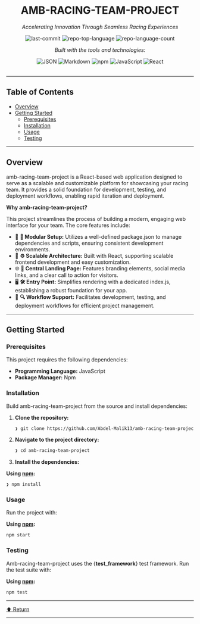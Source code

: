 <div id="top">

<!-- HEADER STYLE: CLASSIC -->
<div align="center">

# AMB-RACING-TEAM-PROJECT

<em>Accelerating Innovation Through Seamless Racing Experiences</em>

<!-- BADGES -->
<img src="https://img.shields.io/github/last-commit/Abdel-Malik13/amb-racing-team-project?style=flat&logo=git&logoColor=white&color=0080ff" alt="last-commit">
<img src="https://img.shields.io/github/languages/top/Abdel-Malik13/amb-racing-team-project?style=flat&color=0080ff" alt="repo-top-language">
<img src="https://img.shields.io/github/languages/count/Abdel-Malik13/amb-racing-team-project?style=flat&color=0080ff" alt="repo-language-count">

<em>Built with the tools and technologies:</em>

<img src="https://img.shields.io/badge/JSON-000000.svg?style=flat&logo=JSON&logoColor=white" alt="JSON">
<img src="https://img.shields.io/badge/Markdown-000000.svg?style=flat&logo=Markdown&logoColor=white" alt="Markdown">
<img src="https://img.shields.io/badge/npm-CB3837.svg?style=flat&logo=npm&logoColor=white" alt="npm">
<img src="https://img.shields.io/badge/JavaScript-F7DF1E.svg?style=flat&logo=JavaScript&logoColor=black" alt="JavaScript">
<img src="https://img.shields.io/badge/React-61DAFB.svg?style=flat&logo=React&logoColor=black" alt="React">

</div>
<br>

---

## Table of Contents

- [Overview](#overview)
- [Getting Started](#getting-started)
  - [Prerequisites](#prerequisites)
  - [Installation](#installation)
  - [Usage](#usage)
  - [Testing](#testing)

---

## Overview

amb-racing-team-project is a React-based web application designed to serve as a scalable and customizable platform for showcasing your racing team. It provides a solid foundation for development, testing, and deployment workflows, enabling rapid iteration and deployment.

**Why amb-racing-team-project?**

This project streamlines the process of building a modern, engaging web interface for your team. The core features include:

- 🧩 **🔧 Modular Setup:** Utilizes a well-defined package.json to manage dependencies and scripts, ensuring consistent development environments.
- 🚀 **⚙️ Scalable Architecture:** Built with React, supporting scalable frontend development and easy customization.
- 🌐 **🌟 Central Landing Page:** Features branding elements, social media links, and a clear call to action for visitors.
- 🖥️ **🛠️ Entry Point:** Simplifies rendering with a dedicated index.js, establishing a robust foundation for your app.
- 🎯 **🔍 Workflow Support:** Facilitates development, testing, and deployment workflows for efficient project management.

---

## Getting Started

### Prerequisites

This project requires the following dependencies:

- **Programming Language:** JavaScript
- **Package Manager:** Npm

### Installation

Build amb-racing-team-project from the source and install dependencies:

1. **Clone the repository:**

   ```sh
   ❯ git clone https://github.com/Abdel-Malik13/amb-racing-team-project
   ```

2. **Navigate to the project directory:**

   ```sh
   ❯ cd amb-racing-team-project
   ```

3. **Install the dependencies:**

**Using [npm](https://www.npmjs.com/):**

```sh
❯ npm install
```

### Usage

Run the project with:

**Using [npm](https://www.npmjs.com/):**

```sh
npm start
```

### Testing

Amb-racing-team-project uses the {**test_framework**} test framework. Run the test suite with:

**Using [npm](https://www.npmjs.com/):**

```sh
npm test
```

---

<div align="left"><a href="#top">⬆ Return</a></div>

---
